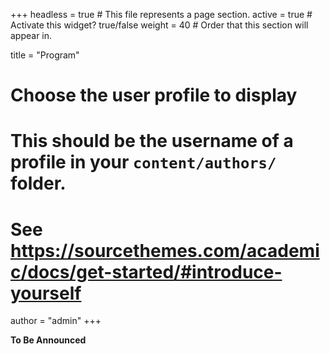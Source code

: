 +++
headless = true  # This file represents a page section.
active = true  # Activate this widget? true/false
weight = 40  # Order that this section will appear in.

title = "Program"

# Choose the user profile to display
# This should be the username of a profile in your `content/authors/` folder.
# See https://sourcethemes.com/academic/docs/get-started/#introduce-yourself
author = "admin"
+++

**To Be Announced**
